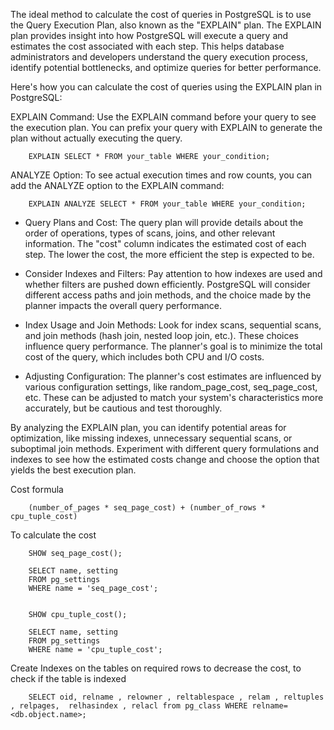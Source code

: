 The ideal method to calculate the cost of queries in PostgreSQL is to use the Query Execution Plan, also known as the "EXPLAIN" plan. The EXPLAIN plan provides insight into how PostgreSQL will execute a query and estimates the cost associated with each step. This helps database administrators and developers understand the query execution process, identify potential bottlenecks, and optimize queries for better performance.

Here's how you can calculate the cost of queries using the EXPLAIN plan in PostgreSQL:

EXPLAIN Command: Use the EXPLAIN command before your query to see the execution plan. You can prefix your query with EXPLAIN to generate the plan without actually executing the query.

        EXPLAIN SELECT * FROM your_table WHERE your_condition;

ANALYZE Option: To see actual execution times and row counts, you can add the ANALYZE option to the EXPLAIN command:

        EXPLAIN ANALYZE SELECT * FROM your_table WHERE your_condition;

- Query Plans and Cost: The query plan will provide details about the order of operations, types of scans, joins, and other relevant information. The "cost" column indicates the estimated cost of each step. The lower the cost, the more efficient the step is expected to be.

- Consider Indexes and Filters: Pay attention to how indexes are used and whether filters are pushed down efficiently. PostgreSQL will consider different access paths and join methods, and the choice made by the planner impacts the overall query performance.

- Index Usage and Join Methods: Look for index scans, sequential scans, and join methods (hash join, nested loop join, etc.). These choices influence query performance. The planner's goal is to minimize the total cost of the query, which includes both CPU and I/O costs.

- Adjusting Configuration: The planner's cost estimates are influenced by various configuration settings, like random_page_cost, seq_page_cost, etc. These can be adjusted to match your system's characteristics more accurately, but be cautious and test thoroughly.

By analyzing the EXPLAIN plan, you can identify potential areas for optimization, like missing indexes, unnecessary sequential scans, or suboptimal join methods. Experiment with different query formulations and indexes to see how the estimated costs change and choose the option that yields the best execution plan.

Cost formula

        (number_of_pages * seq_page_cost) + (number_of_rows * cpu_tuple_cost)

To calculate the cost

        SHOW seq_page_cost();
        
        SELECT name, setting
        FROM pg_settings
        WHERE name = 'seq_page_cost';


        SHOW cpu_tuple_cost();

        SELECT name, setting
        FROM pg_settings
        WHERE name = 'cpu_tuple_cost';


Create Indexes on the tables on required rows to decrease the cost, to check if the table is indexed

        SELECT oid, relname , relowner , reltablespace , relam , reltuples , relpages,  relhasindex , relacl from pg_class WHERE relname=<db.object.name>;
